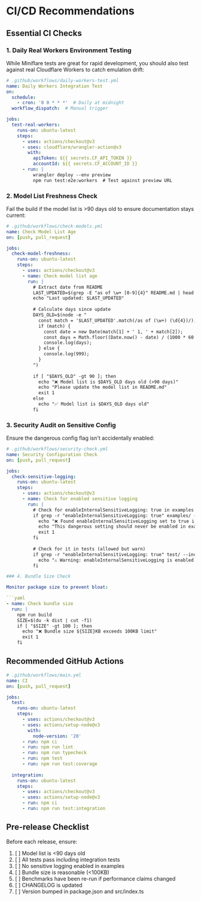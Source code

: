 # CI/CD Recommendations

## Essential CI Checks

### 1. Daily Real Workers Environment Testing

While Miniflare tests are great for rapid development, you should also test against real Cloudflare Workers to catch emulation drift:

```yaml
# .github/workflows/daily-workers-test.yml
name: Daily Workers Integration Test
on:
  schedule:
    - cron: '0 0 * * *'  # Daily at midnight
  workflow_dispatch:  # Manual trigger

jobs:
  test-real-workers:
    runs-on: ubuntu-latest
    steps:
      - uses: actions/checkout@v3
      - uses: cloudflare/wrangler-action@v3
        with:
          apiToken: ${{ secrets.CF_API_TOKEN }}
          accountId: ${{ secrets.CF_ACCOUNT_ID }}
      - run: |
          wrangler deploy --env preview
          npm run test:e2e:workers  # Test against preview URL
```

### 2. Model List Freshness Check

Fail the build if the model list is >90 days old to ensure documentation stays current:

```yaml
# .github/workflows/check-models.yml
name: Check Model List Age
on: [push, pull_request]

jobs:
  check-model-freshness:
    runs-on: ubuntu-latest
    steps:
      - uses: actions/checkout@v3
      - name: Check model list age
        run: |
          # Extract date from README
          LAST_UPDATED=$(grep -E "as of \w+ [0-9]{4}" README.md | head -1)
          echo "Last updated: $LAST_UPDATED"
          
          # Calculate days since update
          DAYS_OLD=$(node -e "
            const match = '$LAST_UPDATED'.match(/as of (\w+) (\d{4})/);
            if (match) {
              const date = new Date(match[1] + ' 1, ' + match[2]);
              const days = Math.floor((Date.now() - date) / (1000 * 60 * 60 * 24));
              console.log(days);
            } else {
              console.log(999);
            }
          ")
          
          if [ "$DAYS_OLD" -gt 90 ]; then
            echo "❌ Model list is $DAYS_OLD days old (>90 days)"
            echo "Please update the model list in README.md"
            exit 1
          else
            echo "✅ Model list is $DAYS_OLD days old"
          fi
```

### 3. Security Audit on Sensitive Config

Ensure the dangerous config flag isn't accidentally enabled:

```yaml
# .github/workflows/security-check.yml
name: Security Configuration Check
on: [push, pull_request]

jobs:
  check-sensitive-logging:
    runs-on: ubuntu-latest
    steps:
      - uses: actions/checkout@v3
      - name: Check for enabled sensitive logging
        run: |
          # Check for enableInternalSensitiveLogging: true in examples
          if grep -r "enableInternalSensitiveLogging: true" examples/ --include="*.js" --include="*.ts"; then
            echo "❌ Found enableInternalSensitiveLogging set to true in examples!"
            echo "This dangerous setting should never be enabled in example code."
            exit 1
          fi
          
          # Check for it in tests (allowed but warn)
          if grep -r "enableInternalSensitiveLogging: true" test/ --include="*.js" --include="*.ts"; then
            echo "⚠️ Warning: enableInternalSensitiveLogging is enabled in tests"
          fi

### 4. Bundle Size Check

Monitor package size to prevent bloat:

```yaml
- name: Check bundle size
  run: |
    npm run build
    SIZE=$(du -k dist | cut -f1)
    if [ "$SIZE" -gt 100 ]; then
      echo "❌ Bundle size ${SIZE}KB exceeds 100KB limit"
      exit 1
    fi
```

## Recommended GitHub Actions

```yaml
# .github/workflows/main.yml
name: CI
on: [push, pull_request]

jobs:
  test:
    runs-on: ubuntu-latest
    steps:
      - uses: actions/checkout@v3
      - uses: actions/setup-node@v3
        with:
          node-version: '20'
      - run: npm ci
      - run: npm run lint
      - run: npm run typecheck
      - run: npm test
      - run: npm run test:coverage
      
  integration:
    runs-on: ubuntu-latest
    steps:
      - uses: actions/checkout@v3
      - uses: actions/setup-node@v3
      - run: npm ci
      - run: npm run test:integration
```

## Pre-release Checklist

Before each release, ensure:

1. [ ] Model list is <90 days old
2. [ ] All tests pass including integration tests
3. [ ] No sensitive logging enabled in examples
4. [ ] Bundle size is reasonable (<100KB)
5. [ ] Benchmarks have been re-run if performance claims changed
6. [ ] CHANGELOG is updated
7. [ ] Version bumped in package.json and src/index.ts